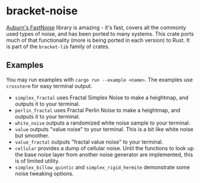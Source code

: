 # bracket-noise

[Auburn's FastNoise](https://github.com/Auburns/FastNoise) library is amazing - it's fast, covers all the commonly used types of noise, and has been ported to many systems. This crate ports much of that functionality (more is being ported in each version) to Rust. It is part of the `bracket-lib` family of crates.

## Examples

You may run examples with `cargo run --example <name>`. The examples use `crossterm` for easy terminal output.

* `simplex_fractal` uses Fractal Simplex Noise to make a heightmap, and outputs it to your terminal.
* `perlin_fractal` uses Fractal Perlin Noise to make a heightmap, and outputs it to your terminal.
* `white_noise` outputs a randomized white noise sample to your terminal.
* `value` outputs "value noise" to your terminal. This is a bit like white noise but smoother.
* `value_fractal` outputs "fractal value noise" to your terminal.
* `cellular` provides a dump of cellular noise. Until the functions to look up the base noise layer from another noise generator are implemented, this is of limited utility.
* `simplex_billow_quintic` and `simplex_rigid_hermite` demonstrate some noise tweaking options.

